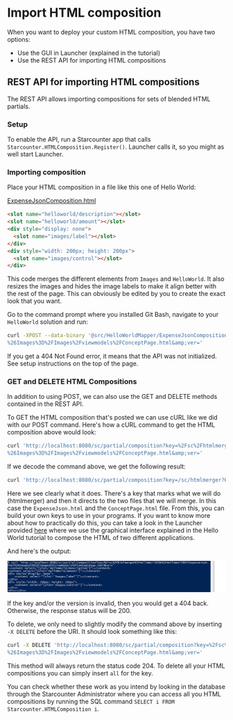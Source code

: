 # Import HTML composition

When you want to deploy your custom HTML composition, you have two options:

* Use the GUI in Launcher (explained in the tutorial)
* Use the REST API for importing HTML compositions

## REST API for importing HTML compositions

The REST API allows importing compositions for sets of blended HTML partials.

### Setup 

To enable the API, run a Starcounter app that calls `Starcounter.HTMLComposition.Register()`. Launcher calls it, so you might as well start Launcher.

### Importing composition

Place your HTML composition in a file like this one of Hello World:

<div class="code-name"><a href="https://github.com/StarcounterSamples/HelloWorld/blob/tutorial-20161018/src/HelloWorldMapper/ExpenseJsonComposition.html">ExpenseJsonComposition.html</a></div>

```html
<slot name="helloworld/description"></slot>
<slot name="helloworld/amount"></slot>
<div style="display: none">
  <slot name="images/label"></slot>
</div>
<div style="width: 200px; height: 200px">
  <slot name="images/control"></slot>
</div>
```

This code merges the different elements from `Images` and `HelloWorld`. It also resizes the images and hides the image labels to make it align better with the rest of the page. This can obviously be edited by you to create the exact look that you want.

Go to the command prompt where you installed Git Bash, navigate to your `HelloWorld` solution and run:

```bash
curl -XPOST --data-binary '@src/HelloWorldMapper/ExpenseJsonComposition.html' 'http://localhost:8080/sc/partial/composition?key=%2Fsc%2Fhtmlmerger%3FHelloWorld%3D%2FHelloWorld%2FExpenseJson.html
%26Images%3D%2FImages%2Fviewmodels%2FConceptPage.html&amp;ver='
```

If you get a 404 Not Found error, it means that the API was not initialized. See setup instructions on the top of the page.

### GET and DELETE HTML Compositions

In addition to using POST, we can also use the GET and DELETE methods contained in the REST API.

To GET the HTML composition that's posted we can use cURL like we did with our POST command. Here's how a cURL command to get the HTML composition above would look:

```bash
curl 'http://localhost:8080/sc/partial/composition?key=%2Fsc%2Fhtmlmerger%3FHelloWorld%3D%2FHelloWorld%2FExpenseJson.html
%26Images%3D%2FImages%2Fviewmodels%2FConceptPage.html&amp;ver='
```

If we decode the command above, we get the following result:

```bash
curl 'http://localhost:8080/sc/partial/composition?key=/sc/htmlmerger?HelloWorld=/HelloWorld/ExpenseJson.html&amp;Images=/Images/viewmodels/ConceptPage.html&amp;ver='
``` 

Here we see clearly what it does. There's a key that marks what we will do (htmlmerger) and then it directs to the two files that we will merge. In this case the `ExpenseJson.html` and the `ConceptPage.html` file. From this, you can build your own keys to use in your programs. If you want to know more about how to practically do this, you can take a look in the Launcher provided <a href="https://github.com/StarcounterPrefabs/Launcher">here</a> where we use the graphical interface explained in the Hello World tutorial to compose the HTML of two different applications.

And here's the output:

![curl output](/assets/getCurl.png)

If the key and/or the version is invalid, then you would get a 404 back. Otherwise, the response status will be 200.

To delete, we only need to slightly modify the command above by inserting `-X DELETE` before the URI. It should look something like this:

```bash
curl -X DELETE 'http://localhost:8080/sc/partial/composition?key=%2Fsc%2Fhtmlmerger%3FHelloWorld%3D%2FHelloWorld%2FExpenseJson.html
%26Images%3D%2FImages%2Fviewmodels%2FConceptPage.html&amp;ver='
```

This method will always return the status code 204. To delete all your HTML compositions you can simply insert `all` for the key.

You can check whether these work as you intend by looking in the database through the Starcounter Administrator where you can access all you HTML compositions by running the SQL command `SELECT i FROM Starcounter.HTMLComposition i`.
